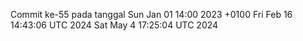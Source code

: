 Commit ke-55 pada tanggal Sun Jan 01 14:00 2023 +0100
Fri Feb 16 14:43:06 UTC 2024
Sat May  4 17:25:04 UTC 2024
